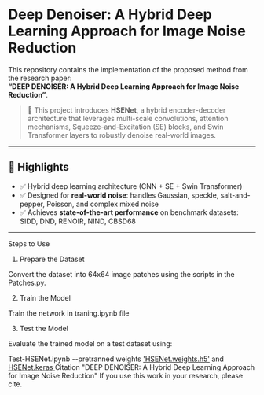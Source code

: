 # Deep Denoiser: A Hybrid Deep Learning Approach for Image Noise Reduction

This repository contains the implementation of the proposed method from the research paper:  
**“DEEP DENOISER: A Hybrid Deep Learning Approach for Image Noise Reduction”**.

> 📄 This project introduces **HSENet**, a hybrid encoder-decoder architecture that leverages multi-scale convolutions, attention mechanisms, Squeeze-and-Excitation (SE) blocks, and Swin Transformer layers to robustly denoise real-world images.

---

## 📌 Highlights

- ✅ Hybrid deep learning architecture (CNN + SE + Swin Transformer)
- ✅ Designed for **real-world noise**: handles Gaussian, speckle, salt-and-pepper, Poisson, and complex mixed noise
- ✅ Achieves **state-of-the-art performance** on benchmark datasets: SIDD, DND, RENOIR, NIND, CBSD68

---

Steps to Use

1. Prepare the Dataset

Convert the dataset into 64x64 image patches using the scripts in the Patches.py.

2. Train the Model

Train the network in traning.ipynb file

3. Test the Model

Evaluate the trained model on a test dataset using:

Test-HSENet.ipynb
--pretranned weights <a href="https://drive.google.com/file/d/1NrP-TrXpauZUUZT5bRoPu-3RJcDp3wg7/view?usp=share_link" > 'HSENet.weights.h5'</a> and <a href="https://drive.google.com/file/d/1HOOkkIHLQq725ut3i1myPyPama2wXdsd/view?usp=share_link" >HSENet.keras </a>
Citation
"DEEP DENOISER: A Hybrid Deep Learning Approach for Image Noise Reduction"
If you use this work in your research, please cite.
